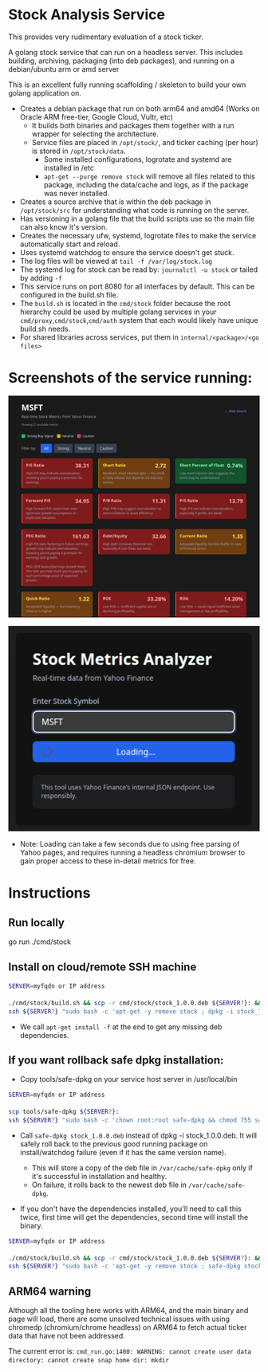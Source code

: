 # Stock Analysis Service
This provides very rudimentary evaluation of a stock ticker.

A golang stock service that can run on a headless server. This includes building, archiving, packaging (into deb packages), and running on a debian/ubuntu arm or amd server

This is an excellent fully running scaffolding / skeleton to build your own golang application on.

- Creates a debian package that run on both arm64 and amd64 (Works on Oracle ARM free-tier, Google Cloud, Vultr, etc)
  - It builds both binaries and packages them together with a run wrapper for selecting the architecture.
  - Service files are placed in `/opt/stock/`, and ticker caching (per hour) is stored in `/opt/stock/data`.
    - Some installed configurations, logrotate and systemd are installed in /etc
    - `apt-get --purge remove stock` will remove all files related to this package, including the data/cache and logs, as if the package was never installed.
- Creates a source archive that is within the deb package in `/opt/stock/src` for understanding what code is running on the server.
- Has versioning in a golang file that the build scripts use so the main file can also know it's version.
- Creates the necessary ufw, systemd, logrotate files to make the service automatically start and reload.
- Uses systemd watchdog to ensure the service doesn't get stuck.
- The log files will be viewed at `tail -f /var/log/stock.log`
- The systemd log for stock can be read by: `journalctl -u stock` or tailed by adding `-f`
- This service runs on port 8080 for all interfaces by default. This can be configured in the build.sh file.
- The `build.sh` is located in the `cmd/stock` folder because the root hierarchy could be used by multiple golang services in your `cmd/proxy`,`cmd/stock`,`cmd/auth` system that each would likely have unique build.sh needs.
- For shared libraries across services, put them in `internal/<package>/<go files>`

# Screenshots of the service running:

![Analysis of stock valuation](docs/stock_analysis_MSFT.png)

![Entered stock and loading data](docs/stock_metrics_analyzer_home.png)

- Note: Loading can take a few seconds due to using free parsing of Yahoo pages, and requires running a headless chromium browser to gain proper access to these in-detail metrics for free.

# Instructions

## Run locally

go run ./cmd/stock

## Install on cloud/remote SSH machine

``` bash
SERVER=myfqdn or IP address

./cmd/stock/build.sh && scp -r cmd/stock/stock_1.0.0.deb ${SERVER?}: && 
ssh ${SERVER?} "sudo bash -c 'apt-get -y remove stock ; dpkg -i stock_1.0.0.deb && apt-get install -f'"
```

- We call `apt-get install -f` at the end to get any missing deb dependencies.

## If you want rollback safe dpkg installation:

- Copy tools/safe-dpkg on your service host server in /usr/local/bin

``` bash
SERVER=myfqdn or IP address

scp tools/safe-dpkg ${SERVER?}:
ssh ${SERVER?} "sudo bash -c 'chown root:root safe-dpkg && chmod 755 safe-dpkg && mv safe-dpkg /usr/local/bin/safe-dpkg'"
```

- Call `safe-dpkg stock_1.0.0.deb` instead of dpkg -i stock_1.0.0.deb. It will safely roll back to the previous good running package on install/watchdog failure (even if it has the same version name).

  - This will store a copy of the deb file in `/var/cache/safe-dpkg` only if it's successful in installation and healthy.
  - On failure, it rolls back to the newest deb file in `/var/cache/safe-dpkg`.

- If you don't have the dependencies installed, you'll need to call this twice, first time will get the dependencies, second time will install the binary.

``` bash
SERVER=myfqdn or IP address

./cmd/stock/build.sh && scp -r cmd/stock/stock_1.0.0.deb ${SERVER?}: && 
ssh ${SERVER?} "sudo bash -c 'apt-get -y remove stock ; safe-dpkg stock_1.0.0.deb || apt-get install -f'"
```

## ARM64 warning

Although all the tooling here works with ARM64, and the main binary and page will load, there are some unsolved technical issues with using chromedp (chromium/chrome headless) on ARM64 to fetch actual ticker data that have not been addressed.

The current error is:
`cmd_run.go:1400: WARNING: cannot create user data directory: cannot create snap home dir: mkdir`